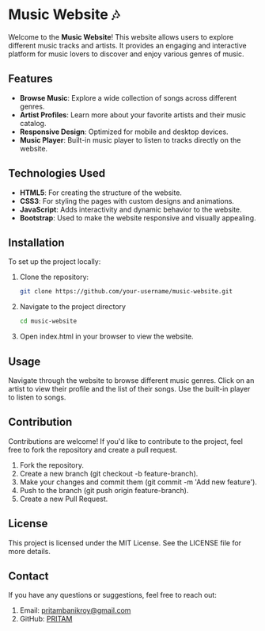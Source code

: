 # Music Website 🎶

Welcome to the **Music Website**! This website allows users to explore different music tracks and artists. It provides an engaging and interactive platform for music lovers to discover and enjoy various genres of music.

## Features

- **Browse Music**: Explore a wide collection of songs across different genres.
- **Artist Profiles**: Learn more about your favorite artists and their music catalog.
- **Responsive Design**: Optimized for mobile and desktop devices.
- **Music Player**: Built-in music player to listen to tracks directly on the website.

## Technologies Used

- **HTML5**: For creating the structure of the website.
- **CSS3**: For styling the pages with custom designs and animations.
- **JavaScript**: Adds interactivity and dynamic behavior to the website.
- **Bootstrap**: Used to make the website responsive and visually appealing.
  
## Installation

To set up the project locally:

1. Clone the repository:
   ```bash
   git clone https://github.com/your-username/music-website.git
2. Navigate to the project directory
   ```bash
   cd music-website
3. Open index.html in your browser to view the website.

## Usage
Navigate through the website to browse different music genres.
Click on an artist to view their profile and the list of their songs.
Use the built-in player to listen to songs.

## Contribution
Contributions are welcome! If you'd like to contribute to the project, feel free to fork the repository and create a pull request.

1. Fork the repository.
2. Create a new branch (git checkout -b feature-branch).
3. Make your changes and commit them (git commit -m 'Add new feature').
4. Push to the branch (git push origin feature-branch).
5. Create a new Pull Request.

## License
This project is licensed under the MIT License. See the LICENSE file for more details.

## Contact
If you have any questions or suggestions, feel free to reach out:

1. Email: pritambanikroy@gmail.com
2. GitHub: [PRITAM](https://github.com/pritam-banik-roy)
